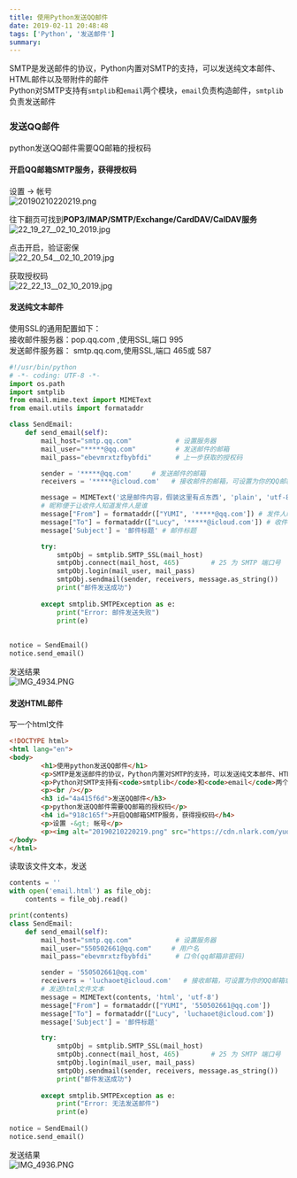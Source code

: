 ```yaml
---
title: 使用Python发送QQ邮件
date: 2019-02-11 20:48:48
tags: ['Python', '发送邮件']
summary:
---
```

SMTP是发送邮件的协议，Python内置对SMTP的支持，可以发送纯文本邮件、HTML邮件以及带附件的邮件<br />Python对SMTP支持有`smtplib`和`email`两个模块，`email`负责构造邮件，`smtplib`负责发送邮件

### 发送QQ邮件
python发送QQ邮件需要QQ邮箱的授权码
#### 开启QQ邮箱SMTP服务，获得授权码
设置 -> 帐号<br />![20190210220219.png](https://cdn.nlark.com/yuque/0/2019/png/115449/1549808802557-02370ec9-27cb-46ca-88a5-9a5456e3a372.png#align=left&display=inline&height=158&linkTarget=_blank&name=20190210220219.png&originHeight=374&originWidth=1186&size=215923&width=500)

往下翻页可找到**POP3/IMAP/SMTP/Exchange/CardDAV/CalDAV服务**<br />![22_19_27__02_10_2019.jpg](https://cdn.nlark.com/yuque/0/2019/jpeg/115449/1549808873926-77f0ea5c-afbc-4cdb-ac69-434d2b47d65f.jpeg#align=left&display=inline&height=159&linkTarget=_blank&name=22_19_27__02_10_2019.jpg&originHeight=526&originWidth=1654&size=652969&width=500)

点击开启，验证密保<br />![22_20_54__02_10_2019.jpg](https://cdn.nlark.com/yuque/0/2019/jpeg/115449/1549808923604-80cf498a-6cec-4651-95ce-86a6ba9c48f6.jpeg#align=left&display=inline&height=243&linkTarget=_blank&name=22_20_54__02_10_2019.jpg&originHeight=756&originWidth=1554&size=340818&width=500)

获取授权码<br />![22_22_13__02_10_2019.jpg](https://cdn.nlark.com/yuque/0/2019/jpeg/115449/1549808984974-844a5297-031a-47d6-a1d1-69a38dfa3e3d.jpeg#align=left&display=inline&height=257&linkTarget=_blank&name=22_22_13__02_10_2019.jpg&originHeight=738&originWidth=1434&size=301450&width=500)

#### 发送纯文本邮件
使用SSL的通用配置如下：<br />接收邮件服务器：pop.qq.com ,使用SSL,端口 995<br />发送邮件服务器： smtp.qq.com,使用SSL,端口 465或 587
```python
#!/usr/bin/python
# -*- coding: UTF-8 -*-
import os.path
import smtplib
from email.mime.text import MIMEText
from email.utils import formataddr

class SendEmail:
    def send_email(self):
        mail_host="smtp.qq.com"           # 设置服务器
        mail_user="*****@qq.com"          # 发送邮件的邮箱
        mail_pass="ebevmrxtzfbybfdi"      # 上一步获取的授权码

        sender = '*****@qq.com' 	# 发送邮件的邮箱
        receivers = '*****@icloud.com'   # 接收邮件的邮箱，可设置为你的QQ邮箱或者其他邮箱

        message = MIMEText('这是邮件内容，假装这里有点东西', 'plain', 'utf-8')    # 邮件正文内容
        # 昵称便于让收件人知道发件人是谁
        message["From"] = formataddr(["YUMI", '*****@qq.com']) # 发件人昵称与邮箱
        message["To"] = formataddr(["Lucy", '*****@icloud.com']) # 收件人昵称与邮箱
        message['Subject'] = '邮件标题' # 邮件标题

        try:
            smtpObj = smtplib.SMTP_SSL(mail_host)
            smtpObj.connect(mail_host, 465)        # 25 为 SMTP 端口号  qq 465 587
            smtpObj.login(mail_user, mail_pass)
            smtpObj.sendmail(sender, receivers, message.as_string())
            print("邮件发送成功")
            
        except smtplib.SMTPException as e:
            print("Error: 邮件发送失败")
            print(e)
        
        
notice = SendEmail()
notice.send_email()
```

发送结果<br />![IMG_4934.PNG](https://cdn.nlark.com/yuque/0/2019/png/115449/1549883980853-b02242d4-54d1-47c3-a603-b00ee3b43eb6.png#align=left&display=inline&height=230&linkTarget=_blank&name=IMG_4934.PNG&originHeight=431&originWidth=750&size=80485&width=400)

#### 发送HTML邮件
写一个html文件

```html
<!DOCTYPE html>
<html lang="en">
<body>
        <h1>使用python发送QQ邮件</h1>
        <p>SMTP是发送邮件的协议，Python内置对SMTP的支持，可以发送纯文本邮件、HTML邮件以及带附件的邮件</p>
        <p>Python对SMTP支持有<code>smtplib</code>和<code>email</code>两个模块，<code>email</code>负责构造邮件，<code>smtplib</code>负责发送邮件</p>
        <p><br /></p>
        <h3 id="4a415f6d">发送QQ邮件</h3>
        <p>python发送QQ邮件需要QQ邮箱的授权码</p>
        <h4 id="918c165f">开启QQ邮箱SMTP服务，获得授权码</h4>
        <p>设置 -&gt; 帐号</p>
        <p><img alt="20190210220219.png" src="https://cdn.nlark.com/yuque/0/2019/png/115449/1549808802557-02370ec9-27cb-46ca-88a5-9a5456e3a372.png#align=left&amp;display=inline&amp;height=158&amp;linkTarget=_blank&amp;name=20190210220219.png&amp;originHeight=374&amp;originWidth=1186&amp;size=215923&amp;width=500" style="max-width: 600px; width: 500px;" /></p>
</body>
</html>
```

读取该文件文本，发送
```python
contents = ''
with open('email.html') as file_obj:
    contents = file_obj.read()

print(contents)
class SendEmail:
    def send_email(self):
        mail_host="smtp.qq.com"           # 设置服务器
        mail_user="550502661@qq.com"     # 用户名
        mail_pass="ebevmrxtzfbybfdi"      # 口令(qq邮箱非密码)

        sender = '550502661@qq.com'
        receivers = 'luchaoet@icloud.com'   # 接收邮箱，可设置为你的QQ邮箱或者其他邮箱
        # 发送html文件文本
        message = MIMEText(contents, 'html', 'utf-8')
        message["From"] = formataddr(["YUMI", '550502661@qq.com'])
        message["To"] = formataddr(["Lucy", 'luchaoet@icloud.com'])
        message['Subject'] = '邮件标题'

        try:
            smtpObj = smtplib.SMTP_SSL(mail_host)
            smtpObj.connect(mail_host, 465)        # 25 为 SMTP 端口号  qq 465 587
            smtpObj.login(mail_user, mail_pass)
            smtpObj.sendmail(sender, receivers, message.as_string())
            print("邮件发送成功")
            
        except smtplib.SMTPException as e:
            print("Error: 无法发送邮件")
            print(e)
             
notice = SendEmail()
notice.send_email()
```

发送结果<br />![IMG_4936.PNG](https://cdn.nlark.com/yuque/0/2019/png/115449/1549888706162-eff14b6b-aaef-44f5-bbbc-e7a73f21ce50.png#align=left&display=inline&height=853&linkTarget=_blank&name=IMG_4936.PNG&originHeight=1280&originWidth=750&size=171477&width=500)